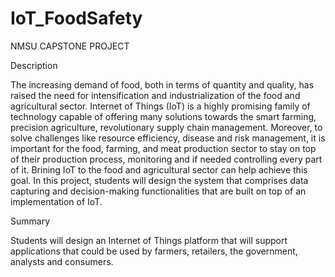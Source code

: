 # IoT_FoodSafety
NMSU CAPSTONE PROJECT

Description

The increasing demand of food, both in terms of quantity and quality, has raised the need for intensification and industrialization of the food and agricultural sector. Internet of Things (IoT) is a highly promising family of technology capable of offering many solutions towards the smart farming, precision agriculture, revolutionary supply chain management. Moreover, to solve challenges like resource efficiency, disease and risk management, it is important for the food, farming, and meat production sector to stay on top of their production process, monitoring and if needed controlling every part of it. Brining IoT to the food and agricultural sector can help achieve this goal. In this project, students will design the system that comprises data capturing and decision-making functionalities that are built on top of an implementation of IoT.

Summary

Students will design an Internet of Things platform that will support applications that could be used by farmers, retailers, the government, analysts and consumers.
